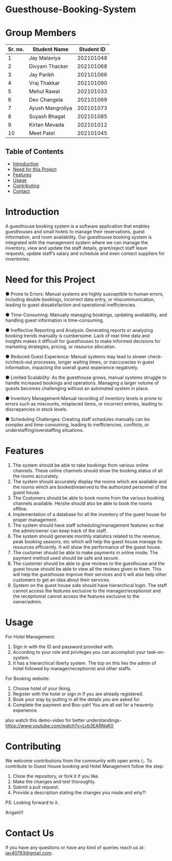 # Guesthouse-Booking-System

# Group Members
| Sr. no. | Student Name | Student ID |
| --- | --- | --- |
| 1 | Jay Malaviya | 202101048 |
| 2 | Divyam Thacker | 202101068 |
| 3 | Jay Parikh | 202101066 |
| 4 | Vraj Thakkar | 202101090 |
| 5 | Mehul Rawal | 202101033 |
| 6 | Dev Changela | 202101069 |
| 7 | Ayush Mangroliya | 202101073 |
| 8 | Suyash Bhagat | 202101085 |
| 9 | Kirtan Mevada | 202101012 |
| 10 | Meet Patel | 202101045|


## Table of Contents
- [Introduction](#introduction)
- [Need for this Project](#need-for-this-project)
- [Features](#Features)
- [Usage](#Usage)
- [Contributing](#contributing)
- [Contact](#Contact-us)


# Introduction
A guesthouse booking system is a software application that enables guesthouses and small hotels to manage their reservations, guest information, and room availability. Our guesthouse booking system is integrated with the management system where we can manage the inventory, view and update the staff details, grant/reject staff leave requests, update staff’s salary and schedule and even contact suppliers for inventories.


# Need for this Project

● Prone to Errors: Manual systems are highly susceptible to human errors, including double bookings, incorrect data entry, or miscommunication, leading to guest dissatisfaction and operational inefficiencies.

● Time-Consuming: Manually managing bookings, updating availability, and handling guest information is time-consuming.

● Ineffective Reporting and Analysis: Generating reports or analyzing booking trends manually is cumbersome. Lack of real-time data and insights makes it difficult for guesthouses to make informed decisions for marketing strategies, pricing, or resource allocation.

● Reduced Guest Experience: Manual systems may lead to slower check-in/check-out processes, longer waiting times, or inaccuracies in guest information, impacting the overall guest experience negatively.

● Limited Scalability: As the guesthouse grows, manual systems struggle to handle increased bookings and operations. Managing a larger volume of guests becomes challenging without an automated system in place.

● Inventory Management:Manual recording of inventory levels is prone to errors such as miscounts, misplaced items, or incorrect entries, leading to discrepancies in stock levels.

● Scheduling Challenges: Creating staff schedules manually can be complex and time-consuming, leading to inefficiencies, conflicts, or understaffing/overstaffing situations.



# Features
1. The system should be able to take bookings from various online channels. These online channels should show the booking status of all the rooms accurately.
2. The system should accurately display the rooms which are available and the rooms which are booked/reserved to the authorized personnel of the guest house.
3. The Customers should be able to book rooms from the various booking channels available. He/she should also be able to book the rooms offline.
4. Implementation of a database for all the inventory of the guest house for proper management.
5. The system should have staff scheduling/management features so that the admin/owner can keep track of the staff.
6. The system should generate monthly statistics related to the revenue, peak booking seasons, etc which will help the guest house manage its resources efficiently. It will show the performance of the guest house.
7. The customer should be able to make payments in online mode. The payment method used should be safe and secure.
8. The customer should be able to give reviews to the guesthouse and the guest house should be able to view all the reviews given to them. This will help the guesthouse improve their services and it will also help other customers to get an idea about their services.
9. System on the guest house side should have hierarchical login. The staff cannot access the features exclusive to the manager/receptionist and the receptionist cannot access the features exclusive to the owner/admin. 


# Usage
For Hotel Management:

1. Sign in with the ID and password provided with.
2. According to your role and privileges you can accomplish your task-on-system.
3. It has a hierarchical liberty system. The top on this lies the admin of hotel followed by manager/receptionist and other staffs.

For Booking website:
1. Choose hotel of your liking.
2. Register with the hotel or sign in if you are already registered.
3. Book your stay by putting in all the details you are asked for.
4. Complete the payment and Boo-yah! You are all set for a heavenly experience.


also watch this demo-video for better understandings- https://www.youtube.com/watch?v=Lyb3EARNgK0


# Contributing

We welcome contributions from the community with open arms (;. To contribute to Guest House booking and Hotel Management follow the step:

1. Clone the repository, or fork it if you like.
2. Make the changes and test thoroughly.
3. Submit a pull request.
4. Provide a description stating the changes you made and why?!


PS: Looking forward to it.

Arigatō!!

# Contact Us

If you have any questions or have any kind of queries reach us at: jay40793@gmail.com.

